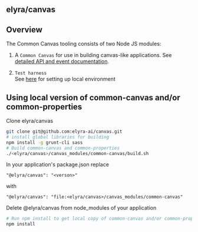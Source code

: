 <!--
{% comment %}
Copyright 2017-2023 Elyra Authors

Licensed under the Apache License, Version 2.0 (the "License");
you may not use this file except in compliance with the License.
You may obtain a copy of the License at

http://www.apache.org/licenses/LICENSE-2.0

Unless required by applicable law or agreed to in writing, software
distributed under the License is distributed on an "AS IS" BASIS,
WITHOUT WARRANTIES OR CONDITIONS OF ANY KIND, either express or implied.
See the License for the specific language governing permissions and
limitations under the License.
{% endcomment %}
-->

## elyra/canvas

## Overview
The Common Canvas tooling consists of two Node JS modules:

1) A `Common Canvas` for use in building canvas-like applications. See [detailed API and event documentation](https://github.com/elyra-ai/canvas/tree/main/canvas_modules/common-canvas).

2) `Test harness`  
See [here](https://github.com/elyra-ai/canvas/tree/main/canvas_modules/harness) for setting up local environment

## Using local version of common-canvas and/or common-properties
Clone elyra/canvas
```sh
git clone git@github.com:elyra-ai/canvas.git
# install global libraries for building
npm install -g grunt-cli sass
# Build common-canvas and common-properties
./<elyra/canvas>/canvas_modules/common-canvas/build.sh
```
In your application's package.json replace  
```
"@elyra/canvas": "<verson>"
```
with
```  
"@elyra/canvas": "file:<elyra/canvas>/canvas_modules/common-canvas"
```

Delete @elyra/canvas from node_modules of your application

```sh
# Run npm install to get local copy of common-canvas and/or common-properties
npm install
```
